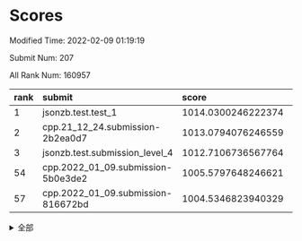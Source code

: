 # Scores

Modified Time: 2022-02-09 01:19:19

Submit Num: 207

All Rank Num: 160957

| rank |               submit               |       score        |       sigma        | pk_num |
| :--- | :--------------------------------- | :----------------- | :----------------- | :----- |
| 1    | jsonzb.test.test_1                 | 1014.0300246222374 | 0.8522756428997069 | 3116   |
| 2    | cpp.21_12_24.submission-2b2ea0d7   | 1013.0794076246559 | 0.814972074136215  | 3111   |
| 3    | jsonzb.test.submission_level_4     | 1012.7106736567764 | 0.8110392959649052 | 3111   |
| 54   | cpp.2022_01_09.submission-5b0e3de2 | 1005.5797648246621 | 0.7302248622795445 | 3111   |
| 57   | cpp.2022_01_09.submission-816672bd | 1004.5346823940329 | 0.7297816193523933 | 3113   |


<details>
<summary>全部</summary>

| rank |                 submit                 |       score        |       sigma        | pk_num |
| :--- | :------------------------------------- | :----------------- | :----------------- | :----- |
| 1    | jsonzb.test.test_1                     | 1014.0300246222374 | 0.8522756428997069 | 3116   |
| 2    | cpp.21_12_24.submission-2b2ea0d7       | 1013.0794076246559 | 0.814972074136215  | 3111   |
| 3    | jsonzb.test.submission_level_4         | 1012.7106736567764 | 0.8110392959649052 | 3111   |
| 4    | gobigger.level_3.submission_level_3_43 | 1011.5868151657933 | 0.7733869374713224 | 3109   |
| 5    | gobigger.level_3.submission_level_3_19 | 1011.4270268658487 | 0.7694037006338718 | 3111   |
| 6    | gobigger.level_3.submission_level_3_5  | 1011.4036725396237 | 0.7595567878722368 | 3117   |
| 7    | gobigger.level_3.submission_level_3_18 | 1011.3660796714362 | 0.7713579559457999 | 3112   |
| 8    | gobigger.level_3.submission_level_3_38 | 1011.2488322184989 | 0.786966770782524  | 3112   |
| 9    | gobigger.level_3.submission_level_3_16 | 1010.9015788128651 | 0.7383215445298519 | 3112   |
| 10   | gobigger.level_3.submission_level_3_13 | 1010.8296721959804 | 0.7830917679656199 | 3113   |
| 11   | gobigger.level_3.submission_level_3_44 | 1010.7727243245562 | 0.7596713411184353 | 3113   |
| 12   | gobigger.level_3.submission_level_3_11 | 1010.7677064043125 | 0.7717277728547752 | 3113   |
| 13   | gobigger.level_3.submission_level_3_24 | 1010.7243008794799 | 0.7703555981395545 | 3102   |
| 14   | gobigger.level_3.submission_level_3_6  | 1010.6388980008419 | 0.7965325680402632 | 3111   |
| 15   | gobigger.level_3.submission_level_3_30 | 1010.5911106464348 | 0.7529990414879122 | 3113   |
| 16   | gobigger.level_3.submission_level_3_33 | 1010.4989234525638 | 0.7797837433353946 | 3108   |
| 17   | gobigger.level_3.submission_level_3_27 | 1010.4043711724962 | 0.7636440751864143 | 3112   |
| 18   | gobigger.level_3.submission_level_3_22 | 1010.389413115761  | 0.7821136136806838 | 3111   |
| 19   | gobigger.level_3.submission_level_3_32 | 1010.3221449694377 | 0.7650564927244008 | 3113   |
| 20   | gobigger.level_3.submission_level_3_40 | 1010.306522874512  | 0.7468098741395992 | 3105   |
| 21   | gobigger.level_3.submission_level_3_31 | 1010.2760615257556 | 0.7787804037120406 | 3112   |
| 22   | gobigger.level_3.submission_level_3_14 | 1010.2402103745362 | 0.7612841399034361 | 3112   |
| 23   | gobigger.level_3.submission_level_3_2  | 1010.2349835937612 | 0.7805290947952107 | 3108   |
| 24   | gobigger.level_3.submission_level_3_15 | 1010.234628625709  | 0.7679996801853085 | 3107   |
| 25   | gobigger.level_3.submission_level_3_42 | 1010.2251088451404 | 0.75601979137835   | 3104   |
| 26   | gobigger.level_3.submission_level_3_17 | 1010.1960644814089 | 0.7865582697898207 | 3107   |
| 27   | gobigger.level_3.submission_level_3_20 | 1010.1235751089414 | 0.7462531648555649 | 3110   |
| 28   | gobigger.level_3.submission_level_3_0  | 1010.0678411192793 | 0.7675173899055621 | 3108   |
| 29   | gobigger.level_3.submission_level_3_35 | 1009.9658774840619 | 0.7482761927147806 | 3106   |
| 30   | gobigger.level_3.submission_level_3_4  | 1009.8860279239412 | 0.7535016419794188 | 3110   |
| 31   | gobigger.level_3.submission_level_3_28 | 1009.8450027946733 | 0.782436191046011  | 3113   |
| 32   | gobigger.level_3.submission_level_3_47 | 1009.8267429579669 | 0.7600965008772417 | 3113   |
| 33   | gobigger.level_3.submission_level_3_10 | 1009.8180074502528 | 0.7602996080728265 | 3115   |
| 34   | gobigger.level_3.submission_level_3_48 | 1009.810865768321  | 0.7467279580447913 | 3113   |
| 35   | gobigger.level_3.submission_level_3_29 | 1009.7314760899968 | 0.7398939881128758 | 3110   |
| 36   | gobigger.level_3.submission_level_3_25 | 1009.7200755185128 | 0.7545142037074967 | 3109   |
| 37   | gobigger.level_3.submission_level_3_7  | 1009.5919060882495 | 0.7486283808045395 | 3113   |
| 38   | gobigger.level_3.submission_level_3_46 | 1009.4728861467133 | 0.7504308646949511 | 3111   |
| 39   | gobigger.level_3.submission_level_3_26 | 1009.4510916268682 | 0.7743823119950987 | 3111   |
| 40   | gobigger.level_3.submission_level_3_9  | 1009.4282070664085 | 0.7629105064872658 | 3115   |
| 41   | gobigger.level_3.submission_level_3_36 | 1009.2853159832656 | 0.7565541323893262 | 3107   |
| 42   | gobigger.level_3.submission_level_3_21 | 1009.2372090487872 | 0.7497585962498151 | 3106   |
| 43   | gobigger.level_3.submission_level_3_12 | 1009.219557255421  | 0.7493282027489715 | 3108   |
| 44   | gobigger.level_3.submission_level_3_41 | 1009.1552283234768 | 0.751855664246573  | 3113   |
| 45   | gobigger.level_3.submission_level_3_23 | 1009.141636909541  | 0.7579408996636815 | 3115   |
| 46   | gobigger.level_3.submission_level_3_1  | 1009.1171256875698 | 0.7694393426939719 | 3108   |
| 47   | gobigger.level_3.submission_level_3_3  | 1009.0300067060703 | 0.7546708784842568 | 3109   |
| 48   | gobigger.level_3.submission_level_3_34 | 1008.9719704730968 | 0.7500130598387549 | 3107   |
| 49   | gobigger.level_3.submission_level_3_39 | 1008.9506332863415 | 0.7433302590769774 | 3112   |
| 50   | gobigger.level_3.submission_level_3_49 | 1008.8476003741326 | 0.7510306636590239 | 3110   |
| 51   | gobigger.level_3.submission_level_3_45 | 1008.8116815712964 | 0.7425905925434075 | 3107   |
| 52   | gobigger.level_3.submission_level_3_8  | 1008.7499186020121 | 0.7358021849485562 | 3109   |
| 53   | gobigger.level_3.submission_level_3_37 | 1008.2272770465793 | 0.7516343868052224 | 3113   |
| 54   | cpp.2022_01_09.submission-5b0e3de2     | 1005.5797648246621 | 0.7302248622795445 | 3111   |
| 55   | gobigger.level_1.submission_level_1_28 | 1004.8017071196779 | 0.7275575142435046 | 3112   |
| 56   | gobigger.level_1.submission_level_1_24 | 1004.6589116665401 | 0.7142860104093273 | 3105   |
| 57   | cpp.2022_01_09.submission-816672bd     | 1004.5346823940329 | 0.7297816193523933 | 3113   |
| 58   | gobigger.level_1.submission_level_1_19 | 1004.4860469966355 | 0.7271729928318251 | 3111   |
| 59   | gobigger.level_1.submission_level_1_8  | 1004.4771137357473 | 0.721817347470488  | 3108   |
| 60   | gobigger.level_1.submission_level_1_5  | 1004.4209343034476 | 0.7149975212775814 | 3105   |
| 61   | gobigger.level_1.submission_level_1_34 | 1004.2499049177239 | 0.7098842035607039 | 3110   |
| 62   | gobigger.level_1.submission_level_1_38 | 1004.2206112897246 | 0.7278347449184812 | 3108   |
| 63   | gobigger.level_1.submission_level_1_23 | 1004.1735204558073 | 0.728982591716862  | 3109   |
| 64   | gobigger.level_1.submission_level_1_37 | 1004.0893594839812 | 0.715622830104181  | 3109   |
| 65   | gobigger.level_1.submission_level_1_18 | 1004.0723133918425 | 0.7260325476810902 | 3116   |
| 66   | gobigger.level_1.submission_level_1_30 | 1003.9655563632708 | 0.7164698212484272 | 3105   |
| 67   | gobigger.level_1.submission_level_1_39 | 1003.8083070316582 | 0.7132242784206425 | 3111   |
| 68   | gobigger.level_1.submission_level_1_4  | 1003.8081161400329 | 0.7350911282401296 | 3112   |
| 69   | gobigger.level_1.submission_level_1_41 | 1003.8020582023803 | 0.721487990109432  | 3109   |
| 70   | gobigger.level_1.submission_level_1_0  | 1003.7433599000907 | 0.7287002325554108 | 3111   |
| 71   | gobigger.level_1.submission_level_1_43 | 1003.6836821891035 | 0.7149150769897458 | 3110   |
| 72   | gobigger.level_1.submission_level_1_11 | 1003.5642400826279 | 0.719742210128696  | 3103   |
| 73   | gobigger.level_1.submission_level_1_7  | 1003.539688519103  | 0.7225397638043256 | 3109   |
| 74   | gobigger.level_1.submission_level_1_33 | 1003.5273399723253 | 0.7149825159521238 | 3117   |
| 75   | gobigger.level_1.submission_level_1_9  | 1003.5258591902648 | 0.7086460873805099 | 3110   |
| 76   | gobigger.level_1.submission_level_1_45 | 1003.4441311325704 | 0.7269831808954622 | 3107   |
| 77   | gobigger.level_1.submission_level_1_35 | 1003.4413184641602 | 0.7191824865916373 | 3114   |
| 78   | gobigger.level_1.submission_level_1_36 | 1003.3790136342628 | 0.7164442038902459 | 3106   |
| 79   | gobigger.level_1.submission_level_1_25 | 1003.3565589971896 | 0.7160078840538086 | 3110   |
| 80   | gobigger.level_1.submission_level_1_26 | 1003.3210590836017 | 0.720505431936228  | 3111   |
| 81   | gobigger.level_1.submission_level_1_42 | 1003.2403266849622 | 0.7091314244142515 | 3109   |
| 82   | gobigger.level_1.submission_level_1_48 | 1003.186333115887  | 0.7023521091588761 | 3112   |
| 83   | gobigger.level_1.submission_level_1_17 | 1003.1316906339019 | 0.7378830042249706 | 3107   |
| 84   | gobigger.level_1.submission_level_1_32 | 1003.114218067554  | 0.7264318895863237 | 3112   |
| 85   | gobigger.level_1.submission_level_1_1  | 1003.0887457448105 | 0.7255493744488692 | 3110   |
| 86   | gobigger.level_1.submission_level_1_6  | 1003.0732725761569 | 0.7128235466944937 | 3111   |
| 87   | gobigger.level_1.submission_level_1_16 | 1003.0529156718138 | 0.7166299002389861 | 3115   |
| 88   | gobigger.level_1.submission_level_1_22 | 1002.8922266153132 | 0.7170892233289251 | 3110   |
| 89   | gobigger.level_1.submission_level_1_29 | 1002.8622255459459 | 0.7137352022391398 | 3103   |
| 90   | gobigger.level_1.submission_level_1_46 | 1002.8376843744907 | 0.7158281614563159 | 3112   |
| 91   | gobigger.level_1.submission_level_1_3  | 1002.7867424790793 | 0.7131263762340999 | 3109   |
| 92   | gobigger.level_1.submission_level_1_40 | 1002.7223916615228 | 0.726363400659846  | 3111   |
| 93   | gobigger.level_1.submission_level_1_13 | 1002.7144253584554 | 0.7137065586783786 | 3113   |
| 94   | gobigger.level_1.submission_level_1_21 | 1002.6922351266475 | 0.7126910893975743 | 3108   |
| 95   | gobigger.level_1.submission_level_1_49 | 1002.6251753214177 | 0.7193562454128629 | 3112   |
| 96   | gobigger.level_1.submission_level_1_31 | 1002.6230975497768 | 0.7111376562187943 | 3108   |
| 97   | gobigger.level_1.submission_level_1_15 | 1002.5953593064224 | 0.7067600105946771 | 3110   |
| 98   | gobigger.level_1.submission_level_1_14 | 1002.4978753395336 | 0.7103373345451927 | 3112   |
| 99   | gobigger.level_1.submission_level_1_44 | 1002.4823743099391 | 0.7230389475837181 | 3110   |
| 100  | gobigger.level_1.submission_level_1_10 | 1002.2732618455873 | 0.7247665888856775 | 3113   |
| 101  | gobigger.level_1.submission_level_1_27 | 1002.1854210934546 | 0.7100704799725415 | 3109   |
| 102  | gobigger.level_1.submission_level_1_2  | 1002.0472402896387 | 0.708211604802804  | 3107   |
| 103  | gobigger.level_1.submission_level_1_20 | 1002.0332450856492 | 0.7178220796763635 | 3108   |
| 104  | gobigger.level_1.submission_level_1_12 | 1001.9916471981809 | 0.7215068760272909 | 3110   |
| 105  | gobigger.level_1.submission_level_1_47 | 1001.8401574365434 | 0.7126050763031675 | 3114   |
| 106  | gobigger.random.submission_random_48   | 997.7646227497019  | 0.7042576600635719 | 3111   |
| 107  | gobigger.random.submission_random_43   | 997.7416639035107  | 0.7184376479238278 | 3111   |
| 108  | gobigger.random.submission_random_23   | 997.3977040367655  | 0.7107115234862575 | 3105   |
| 109  | gobigger.random.submission_random_29   | 997.1613216098444  | 0.7030368462275683 | 3105   |
| 110  | gobigger.random.submission_random_14   | 997.0854615219464  | 0.6990554673204183 | 3110   |
| 111  | gobigger.random.submission_random_10   | 997.0352834202686  | 0.7187570983835377 | 3103   |
| 112  | gobigger.random.submission_random_44   | 996.948010550121   | 0.6901999502399767 | 3114   |
| 113  | gobigger.random.submission_random_39   | 996.8783335827261  | 0.7149106680839954 | 3106   |
| 114  | gobigger.random.submission_random_35   | 996.8230490694634  | 0.705396091282665  | 3109   |
| 115  | gobigger.random.submission_random_0    | 996.5716834915063  | 0.70223686407089   | 3110   |
| 116  | gobigger.random.submission_random_36   | 996.4438447476983  | 0.7179893018346826 | 3112   |
| 117  | gobigger.random.submission_random_11   | 996.4400534986005  | 0.7203542810493985 | 3112   |
| 118  | gobigger.random.submission_random_27   | 996.2804750161407  | 0.7053056063762156 | 3110   |
| 119  | gobigger.random.submission_random_2    | 996.2582931950242  | 0.714073261181745  | 3114   |
| 120  | gobigger.random.submission_random_19   | 996.241321577811   | 0.7042548988282148 | 3113   |
| 121  | gobigger.random.submission_random_37   | 996.1021947022624  | 0.7131852888298883 | 3111   |
| 122  | gobigger.random.submission_random_46   | 996.0940961283566  | 0.7108776027513471 | 3109   |
| 123  | gobigger.random.submission_random_22   | 996.0082012875175  | 0.7109640988359001 | 3111   |
| 124  | gobigger.random.submission_random_21   | 996.004995141491   | 0.6992337623913519 | 3102   |
| 125  | gobigger.random.submission_random_16   | 995.9900921984649  | 0.7062418482466657 | 3111   |
| 126  | gobigger.random.submission_random_12   | 995.9299738413827  | 0.7096569147201792 | 3112   |
| 127  | gobigger.random.submission_random_47   | 995.9013105988386  | 0.7038268377396726 | 3109   |
| 128  | gobigger.random.submission_random_15   | 995.82707410626    | 0.7113897433903721 | 3108   |
| 129  | gobigger.random.submission_random_33   | 995.8161471884591  | 0.7057787037196152 | 3106   |
| 130  | gobigger.random.submission_random_31   | 995.8028248039063  | 0.7011271735180585 | 3111   |
| 131  | gobigger.random.submission_random_49   | 995.652659784779   | 0.7134683128775038 | 3112   |
| 132  | gobigger.random.submission_random_4    | 995.5749114768087  | 0.719281063605891  | 3113   |
| 133  | gobigger.random.submission_random_17   | 995.5459224741088  | 0.7184121210516831 | 3113   |
| 134  | gobigger.random.submission_random_9    | 995.5283624526329  | 0.7111851614157979 | 3111   |
| 135  | gobigger.random.submission_random_8    | 995.5136495828424  | 0.7204882286054684 | 3112   |
| 136  | gobigger.random.submission_random_38   | 995.5010966308005  | 0.7257244366796546 | 3107   |
| 137  | gobigger.random.submission_random_41   | 995.4984029670377  | 0.7079870561025334 | 3107   |
| 138  | gobigger.random.submission_random_45   | 995.4849813992731  | 0.7097579497570028 | 3109   |
| 139  | gobigger.random.submission_random_30   | 995.4295232323251  | 0.6962386157016687 | 3112   |
| 140  | gobigger.random.submission_random_25   | 995.4254472839979  | 0.7101341038447647 | 3106   |
| 141  | gobigger.random.submission_random_26   | 995.4203533209047  | 0.7076564719952501 | 3111   |
| 142  | gobigger.random.submission_random_28   | 995.4023345091891  | 0.7071086000487363 | 3112   |
| 143  | gobigger.random.submission_random_6    | 995.3848927959974  | 0.7141826992819296 | 3115   |
| 144  | gobigger.random.submission_random_40   | 995.3536447336144  | 0.7280972959378225 | 3109   |
| 145  | gobigger.random.submission_random_3    | 995.2785975287936  | 0.6980847424574361 | 3109   |
| 146  | gobigger.random.submission_random_24   | 995.1957326728041  | 0.7231796962007357 | 3113   |
| 147  | gobigger.random.submission_random_34   | 994.9903929606098  | 0.7200268049604155 | 3112   |
| 148  | gobigger.random.submission_random_13   | 994.9621420994193  | 0.7130885896144673 | 3112   |
| 149  | gobigger.random.submission_random_32   | 994.8658213329944  | 0.7071430032201724 | 3112   |
| 150  | gobigger.random.submission_random_5    | 994.8127521197988  | 0.7144535297848884 | 3108   |
| 151  | gobigger.random.submission_random_7    | 994.749023729701   | 0.72337234243832   | 3111   |
| 152  | gobigger.level_2.submission_level_2_17 | 994.3447265989228  | 0.7318373038019726 | 3112   |
| 153  | gobigger.random.submission_random_42   | 994.3038586672591  | 0.7156266024996172 | 3110   |
| 154  | gobigger.random.submission_random_18   | 994.2563140258268  | 0.7203368045877387 | 3110   |
| 155  | gobigger.random.submission_random_1    | 993.864925514856   | 0.7124796709516417 | 3114   |
| 156  | gobigger.level_2.submission_level_2_29 | 993.8140714253544  | 0.7476299305912176 | 3108   |
| 157  | gobigger.level_2.submission_level_2_26 | 993.8083645676043  | 0.7225140422166032 | 3110   |
| 158  | gobigger.random.submission_random_20   | 993.7971203531374  | 0.7210848414200787 | 3111   |
| 159  | gobigger.level_2.submission_level_2_37 | 993.565311320666   | 0.7346329618647434 | 3109   |
| 160  | gobigger.level_2.submission_level_2_40 | 993.2580942531459  | 0.7295895618783826 | 3115   |
| 161  | gobigger.level_2.submission_level_2_20 | 993.2202182746129  | 0.7294329759721059 | 3107   |
| 162  | gobigger.level_2.submission_level_2_14 | 993.1897454415805  | 0.7299841731716985 | 3111   |
| 163  | gobigger.level_2.submission_level_2_10 | 993.1584291989055  | 0.7365661304899059 | 3114   |
| 164  | gobigger.level_2.submission_level_2_42 | 993.1041728675049  | 0.7433247735975138 | 3104   |
| 165  | gobigger.level_2.submission_level_2_0  | 993.0508401272826  | 0.7280850254349748 | 3114   |
| 166  | gobigger.level_2.submission_level_2_12 | 993.026334572589   | 0.7384986539696873 | 3109   |
| 167  | gobigger.level_2.submission_level_2_49 | 993.0019186492073  | 0.734576510727939  | 3104   |
| 168  | gobigger.level_2.submission_level_2_30 | 992.8912345205944  | 0.749298770557605  | 3107   |
| 169  | gobigger.level_2.submission_level_2_8  | 992.5759907789302  | 0.7239796904245527 | 3115   |
| 170  | gobigger.level_2.submission_level_2_4  | 992.4909804653026  | 0.744088059455591  | 3108   |
| 171  | gobigger.level_2.submission_level_2_31 | 992.4905442019607  | 0.7631163647737965 | 3116   |
| 172  | gobigger.level_2.submission_level_2_47 | 992.4439771724742  | 0.7575170553671662 | 3117   |
| 173  | gobigger.level_2.submission_level_2_45 | 992.4435580615083  | 0.7475876462360936 | 3110   |
| 174  | gobigger.level_2.submission_level_2_6  | 992.4393353724254  | 0.7312225060376801 | 3110   |
| 175  | gobigger.level_2.submission_level_2_11 | 992.4346848762801  | 0.7448472459713982 | 3108   |
| 176  | gobigger.level_2.submission_level_2_25 | 992.3502434978554  | 0.7431911330726343 | 3109   |
| 177  | gobigger.level_2.submission_level_2_44 | 992.2273156036487  | 0.7659719614832322 | 3112   |
| 178  | gobigger.level_2.submission_level_2_24 | 992.1972638001961  | 0.7324658373853031 | 3113   |
| 179  | gobigger.level_2.submission_level_2_22 | 992.1893975650272  | 0.7606680332057042 | 3109   |
| 180  | gobigger.level_2.submission_level_2_48 | 992.1406963321024  | 0.741717396429325  | 3111   |
| 181  | gobigger.level_2.submission_level_2_23 | 992.107864601454   | 0.7472121261795952 | 3114   |
| 182  | gobigger.level_2.submission_level_2_27 | 992.0759450927518  | 0.7458074125471033 | 3108   |
| 183  | gobigger.level_2.submission_level_2_46 | 991.922319985013   | 0.7296371337526538 | 3108   |
| 184  | gobigger.level_2.submission_level_2_36 | 991.8472502529974  | 0.7284556853101852 | 3111   |
| 185  | gobigger.level_2.submission_level_2_5  | 991.8132170393756  | 0.7371658337492566 | 3112   |
| 186  | gobigger.level_2.submission_level_2_19 | 991.8003070986363  | 0.7502921253898139 | 3112   |
| 187  | gobigger.level_2.submission_level_2_13 | 991.7790112880135  | 0.7376397860900621 | 3112   |
| 188  | gobigger.level_2.submission_level_2_33 | 991.758383390354   | 0.7337089285412058 | 3105   |
| 189  | gobigger.level_2.submission_level_2_1  | 991.7318948737732  | 0.7568787256042298 | 3112   |
| 190  | gobigger.level_2.submission_level_2_35 | 991.7266690957059  | 0.7383231863861636 | 3112   |
| 191  | gobigger.level_2.submission_level_2_21 | 991.6108273059815  | 0.7359652085880269 | 3110   |
| 192  | gobigger.level_2.submission_level_2_32 | 991.5059381169519  | 0.7395380088316648 | 3118   |
| 193  | gobigger.level_2.submission_level_2_9  | 991.4302039037078  | 0.7561643485729853 | 3104   |
| 194  | gobigger.level_2.submission_level_2_18 | 991.3096592940868  | 0.7550282363056933 | 3116   |
| 195  | gobigger.level_2.submission_level_2_34 | 991.1934675142872  | 0.7452140029921116 | 3110   |
| 196  | gobigger.level_2.submission_level_2_7  | 991.1733611694186  | 0.7441433280661983 | 3112   |
| 197  | gobigger.level_2.submission_level_2_39 | 991.007017945145   | 0.7511849083858984 | 3109   |
| 198  | gobigger.level_2.submission_level_2_3  | 990.8671636004925  | 0.7627305405111782 | 3109   |
| 199  | gobigger.level_2.submission_level_2_16 | 990.8271193528038  | 0.7325873772646831 | 3112   |
| 200  | gobigger.level_2.submission_level_2_43 | 990.7990498158374  | 0.7799546354079683 | 3115   |
| 201  | gobigger.level_2.submission_level_2_2  | 990.5656599363947  | 0.7529925421677425 | 3112   |
| 202  | gobigger.level_2.submission_level_2_41 | 990.5144887082706  | 0.7743688797736095 | 3109   |
| 203  | gobigger.level_2.submission_level_2_38 | 990.4930731577094  | 0.7504632935156983 | 3113   |
| 204  | gobigger.level_2.submission_level_2_28 | 990.1523592690844  | 0.7466778856867177 | 3112   |
| 205  | gobigger.level_2.submission_level_2_15 | 989.6644732345934  | 0.7813652378108407 | 3107   |
| 206  | gobigger.none.submission_none_0        | 977.8920685383259  | 1.3560970860508965 | 3109   |
| 207  | gobigger.none.submission_none_1        | 975.0879437782793  | 1.54436346963951   | 3107   |

</details>